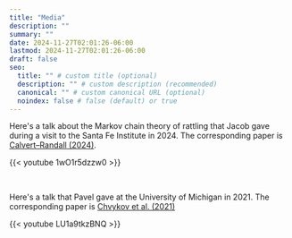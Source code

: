 ```yaml
---
title: "Media"
description: ""
summary: ""
date: 2024-11-27T02:01:26-06:00
lastmod: 2024-11-27T02:01:26-06:00
draft: false
seo:
  title: "" # custom title (optional)
  description: "" # custom description (recommended)
  canonical: "" # custom canonical URL (optional)
  noindex: false # false (default) or true
---
```


Here's a talk about the Markov chain theory of rattling that Jacob gave during a visit to the Santa Fe Institute in 2024. The corresponding paper is [Calvert–Randall (2024)](/docs/reference/calvertrandall-paper/).  

{{< youtube 1wO1r5dzzw0 >}}

&nbsp; 

Here's a talk that Pavel gave at the University of Michigan in 2021. The corresponding paper is [Chvykov et al. (2021)](chyvkov-et-al.-paper/)

{{< youtube LU1a9tkzBNQ >}}
